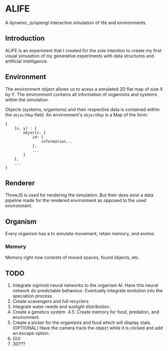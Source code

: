 # ALIFE 
A dynamic, js/opengl interactive simulation of life and environments.

## Introduction 
ALIFE is an experiment that I created for the sole intention to create my first visual simulation of my generative 
experiments with data structures and artificial intelligence. 

## Environment 

The environment object allows us to acess a simulated 2D flat map of size X by Y. The environment contains all information of organisms and systems within the simulation.

Objects (systems, organisms) and their respective data is contained within the `objectMap` field. An environment's `objectMap` is a Map of the form:

    {
        [x, y] : {
            objects: {
                id: {
                    information...
                },
                ...
            }
        },
        ...
    }



## Renderer 

ThreeJS is used for rendering the simulation. But their does exist a data pipeline made for the rendered environment as opposed to the used environment. 

## Organism 

Every organism has a to simulate movement, retain memory, and evolve.

### Memory 

Memory right now consists of moved spaces, found objects, etc.

## TODO 

1. Integrate sigmoid neural networks to the organism AI. Have this neural network do predictable behaviour. Eventually
integrate evolution into the speciation process.
2. Create scavengers and full recyclers
3. Integrate water needs and sunlight distribution.
4. Create a genetics system. 
4.5: Create memory for food, predation, and environment.
5. Create a picker for the organisms and food which will display stats. (OPTIONAL) Have the camera track the object while it is clicked and add an escape option.
6. GUI
7. 3D???